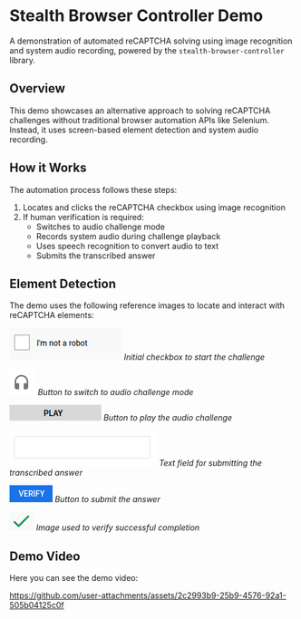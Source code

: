 # Stealth Browser Controller Demo

A demonstration of automated reCAPTCHA solving using image recognition and system audio recording, powered by the `stealth-browser-controller` library.

## Overview

This demo showcases an alternative approach to solving reCAPTCHA challenges without traditional browser automation APIs like Selenium. Instead, it uses screen-based element detection and system audio recording.

## How it Works

The automation process follows these steps:

1. Locates and clicks the reCAPTCHA checkbox using image recognition
2. If human verification is required:
   - Switches to audio challenge mode
   - Records system audio during challenge playback
   - Uses speech recognition to convert audio to text
   - Submits the transcribed answer

## Element Detection

The demo uses the following reference images to locate and interact with reCAPTCHA elements:

![reCAPTCHA Checkbox](imgs/1.png)
*Initial checkbox to start the challenge*

![Audio Challenge Button](imgs/2.png)
*Button to switch to audio challenge mode*

![Play Button](imgs/3.png)
*Button to play the audio challenge*

![Answer Input Field](imgs/4.png)
*Text field for submitting the transcribed answer*

![Submit Button](imgs/5.png)
*Button to submit the answer*

![Success Indicator](imgs/x.png)
*Image used to verify successful completion*

## Demo Video

Here you can see the demo video:

https://github.com/user-attachments/assets/2c2993b9-25b9-4576-92a1-505b04125c0f


